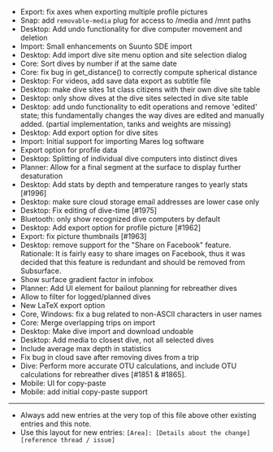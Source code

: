 - Export: fix axes when exporting multiple profile pictures
- Snap: add `removable-media` plug for access to /media and /mnt paths
- Desktop: Add undo functionality for dive computer movement and deletion
- Import: Small enhancements on Suunto SDE import
- Desktop: Add import dive site menu option and site selection dialog
- Core: Sort dives by number if at the same date
- Core: fix bug in get_distance() to correctly compute spherical distance
- Desktop: For videos, add save data export as subtitle file
- Desktop: make dive sites 1st class citizens with their own dive site table
- Desktop: only show dives at the dive sites selected in dive site table
- Desktop: add undo functionality to edit operations and remove 'edited' state;
  this fundamentally changes the way dives are edited and manually added.
  (partial implementation, tanks and weights are missing)
- Desktop: Add export option for dive sites
- Import: Initial support for importing Mares log software
- Export option for profile data
- Desktop: Splitting of individual dive computers into distinct dives
- Planner: Allow for a final segment at the surface to display further desaturation
- Desktop: Add stats by depth and temperature ranges to yearly stats [#1996]
- Desktop: make sure cloud storage email addresses are lower case only
- Desktop: Fix editing of dive-time [#1975]
- Bluetooth: only show recognized dive computers by default
- Desktop: Add export option for profile picture [#1962]
- Export: fix picture thumbnails [#1963]
- Desktop: remove support for the "Share on Facebook" feature.
  Rationale: It is fairly easy to share images on Facebook, thus it was decided
  that this feature is redundant and should be removed from Subsurface.
- Show surface gradient factor in infobox
- Planner: Add UI element for bailout planning for rebreather dives
- Allow to filter for logged/planned dives
- New LaTeX export option
- Core, Windows: fix a bug related to non-ASCII characters in user names
- Core: Merge overlapping trips on import
- Desktop: Make dive import and download undoable
- Desktop: Add media to closest dive, not all selected dives
- Include average max depth in statistics
- Fix bug in cloud save after removing dives from a trip
- Dive: Perform more accurate OTU calculations, and include
  OTU calculations for rebreather dives [#1851 & #1865].
- Mobile: UI for copy-paste
- Mobile: add initial copy-paste support
---
* Always add new entries at the very top of this file above other existing entries and this note.
* Use this layout for new entries: `[Area]: [Details about the change] [reference thread / issue]`
